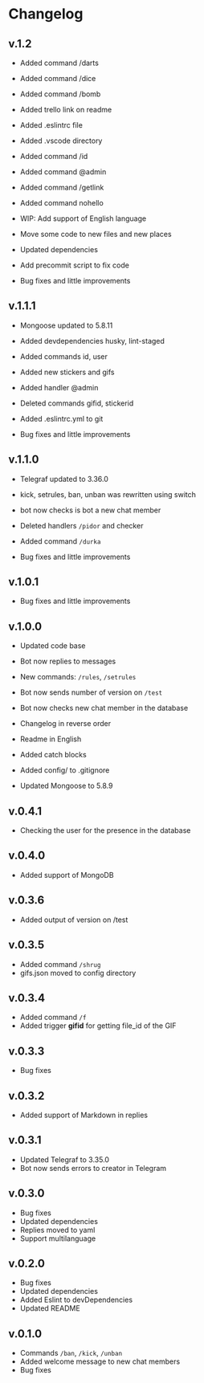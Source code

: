 # Changelog

## v.1.2

- Added command /darts

- Added command /dice

- Added command /bomb

- Added trello link on readme

- Added .eslintrc file

- Added .vscode directory

- Added command /id

- Added command @admin

- Added command /getlink

- Added command nohello

- WIP: Add support of English language

- Move some code to new files and new places

- Updated dependencies

- Add precommit script to fix code

- Bug fixes and little improvements

## v.1.1.1

- Mongoose updated to 5.8.11

- Added devdependencies husky, lint-staged

- Added commands id, user

- Added new stickers and gifs

- Added handler @admin

- Deleted commands gifid, stickerid

- Added .eslintrc.yml to git

- Bug fixes and little improvements

## v.1.1.0

- Telegraf updated to 3.36.0

- kick, setrules, ban, unban was rewritten using switch

- bot now checks is bot a new chat member

- Deleted handlers `/pidor` and checker

- Added command `/durka`

- Bug fixes and little improvements

## v.1.0.1

- Bug fixes and little improvements

## v.1.0.0

- Updated code base

- Bot now replies to messages

- New commands: `/rules`, `/setrules`

- Bot now sends number of version on `/test`

- Bot now checks new chat member in the database

- Changelog in reverse order

- Readme in English

- Added catch blocks

- Added config/ to .gitignore

- Updated Mongoose to 5.8.9

## v.0.4.1

- Checking the user for the presence in the database

## v.0.4.0

- Added support of MongoDB

## v.0.3.6

- Added output of version on /test

## v.0.3.5

- Added command `/shrug`
- gifs.json moved to config directory

## v.0.3.4

- Added command `/f`
- Added trigger **gifid** for getting file_id of the GIF

## v.0.3.3

- Bug fixes

## v.0.3.2

- Added support of Markdown in replies

## v.0.3.1

- Updated Telegraf to 3.35.0
- Bot now sends errors to creator in Telegram

## v.0.3.0

- Bug fixes
- Updated dependencies
- Replies moved to yaml
- Support multilanguage

## v.0.2.0

- Bug fixes
- Updated dependencies
- Added Eslint to devDependencies
- Updated README

## v.0.1.0

- Commands `/ban`, `/kick`, `/unban`
- Added welcome message to new chat members
- Bug fixes
